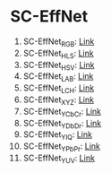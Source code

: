 # SC-EffNet


1. SC-EffNet<sub>RGB</sub>: [Link](https://www.google.com)
2. SC-EffNet<sub>HLS</sub>: [Link](https://www.google.com)
3. SC-EffNet<sub>HSV</sub>: [Link](https://www.google.com)
4. SC-EffNet<sub>LAB</sub>: [Link](https://www.google.com)
5. SC-EffNet<sub>LCH</sub>: [Link](https://www.google.com)
6. SC-EffNet<sub>XYZ</sub>: [Link](https://www.google.com)
7. SC-EffNet<sub>YCbCr</sub>: [Link](https://www.google.com)
8. SC-EffNet<sub>YDbDr</sub>: [Link](https://www.google.com)
9. SC-EffNet<sub>YIQ</sub>: [Link](https://www.google.com)
10. SC-EffNet<sub>YPbPr</sub>: [Link](https://www.google.com)
11. SC-EffNet<sub>YUV</sub>: [Link](https://www.google.com)
